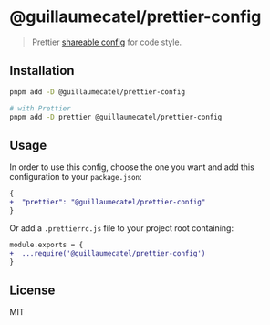 # @guillaumecatel/prettier-config

> Prettier [shareable config](https://prettier.io/docs/en/configuration.html#sharing-configurations) for code style.

## Installation

```bash
pnpm add -D @guillaumecatel/prettier-config

# with Prettier
pnpm add -D prettier @guillaumecatel/prettier-config
```

## Usage

In order to use this config, choose the one you want and add this configuration to your `package.json`:

```diff
{
+  "prettier": "@guillaumecatel/prettier-config"
}
```

Or add a `.prettierrc.js` file to your project root containing:

```diff
module.exports = {
+  ...require('@guillaumecatel/prettier-config')
}
```

## License
MIT
